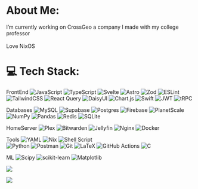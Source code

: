 # About Me:
I’m currently working on CrossGeo a company I made with my college professor<br><br>Love NixOS


# 💻 Tech Stack:

FrontEnd
![JavaScript](https://img.shields.io/badge/javascript-%23323330.svg?style=flat&logo=javascript&logoColor=%23F7DF1E) 
![TypeScript](https://img.shields.io/badge/typescript-%23007ACC.svg?style=flat&logo=typescript&logoColor=white)
![Svelte](https://img.shields.io/badge/svelte-%23f1413d.svg?style=flat&logo=svelte&logoColor=white)
![Astro](https://img.shields.io/badge/astro-%232C2052.svg?style=flat&logo=astro&logoColor=white)
![Zod](https://img.shields.io/badge/zod-%233068b7.svg?style=flat&logo=zod&logoColor=white) 
![ESLint](https://img.shields.io/badge/ESLint-4B3263?style=flat&logo=eslint&logoColor=white) 
![TailwindCSS](https://img.shields.io/badge/tailwindcss-%2338B2AC.svg?style=flat&logo=tailwind-css&logoColor=white) 
![React Query](https://img.shields.io/badge/-React%20Query-FF4154?style=flat&logo=react%20query&logoColor=white) 
![DaisyUI](https://img.shields.io/badge/daisyui-5A0EF8?style=flat&logo=daisyui&logoColor=white)
![Chart.js](https://img.shields.io/badge/chart.js-F5788D.svg?style=flat&logo=chart.js&logoColor=white) 
![Swift](https://img.shields.io/badge/swift-F54A2A?style=flat&logo=swift&logoColor=white)
![JWT](https://img.shields.io/badge/JWT-black?style=flat&logo=JSON%20web%20tokens)
![tRPC](https://img.shields.io/badge/tRPC-%232596BE.svg?style=flat&logo=tRPC&logoColor=white)  

Databases
![MySQL](https://img.shields.io/badge/mysql-4479A1.svg?style=flat&logo=mysql&logoColor=white) ![Supabase](https://img.shields.io/badge/Supabase-3ECF8E?style=flat&logo=supabase&logoColor=white) ![Postgres](https://img.shields.io/badge/postgres-%23316192.svg?style=flat&logo=postgresql&logoColor=white) ![Firebase](https://img.shields.io/badge/firebase-a08021?style=flat&logo=firebase&logoColor=ffcd34) ![PlanetScale](https://img.shields.io/badge/planetscale-%23000000.svg?style=flat&logo=planetscale&logoColor=white)  ![NumPy](https://img.shields.io/badge/numpy-%23013243.svg?style=flat&logo=numpy&logoColor=white) ![Pandas](https://img.shields.io/badge/pandas-%23150458.svg?style=flat&logo=pandas&logoColor=white) ![Redis](https://img.shields.io/badge/redis-%23DD0031.svg?style=flat&logo=redis&logoColor=white) ![SQLite](https://img.shields.io/badge/sqlite-%2307405e.svg?style=flat&logo=sqlite&logoColor=white)
 
HomeServer
![Plex](https://img.shields.io/badge/plex-%23E5A00D.svg?style=flat&logo=plex&logoColor=white)
![Bitwarden](https://img.shields.io/badge/bitwarden-%23175DDC.svg?style=flat&logo=bitwarden&logoColor=white)
![Jellyfin](https://img.shields.io/badge/jellyfin-%23000B25.svg?style=flat&logo=Jellyfin&logoColor=00A4DC) 
![Nginx](https://img.shields.io/badge/nginx-%23009639.svg?style=flat&logo=nginx&logoColor=white) 
![Docker](https://img.shields.io/badge/docker-%230db7ed.svg?style=flat&logo=docker&logoColor=white)

Tools
![YAML](https://img.shields.io/badge/yaml-%23ffffff.svg?style=flat&logo=yaml&logoColor=151515)
![Nix](https://img.shields.io/badge/NIX-5277C3.svg?style=flat&logo=NixOS&logoColor=white)
![Shell Script](https://img.shields.io/badge/shell_script-%23121011.svg?style=flat&logo=gnu-bash&logoColor=white)  
![Python](https://img.shields.io/badge/python-3670A0?style=flat&logo=python&logoColor=ffdd54) 
![Postman](https://img.shields.io/badge/Postman-FF6C37?style=flat&logo=postman&logoColor=white)
![Git](https://img.shields.io/badge/git-%23F05033.svg?style=flat&logo=git&logoColor=white)
![LaTeX](https://img.shields.io/badge/latex-%23008080.svg?style=flat&logo=latex&logoColor=white)
![GitHub Actions](https://img.shields.io/badge/github%20actions-%232671E5.svg?style=flat&logo=githubactions&logoColor=white)
![C](https://img.shields.io/badge/c-%2300599C.svg?style=flat&logo=c&logoColor=white) 

ML
![Scipy](https://img.shields.io/badge/SciPy-%230C55A5.svg?style=flat&logo=scipy&logoColor=%white) ![scikit-learn](https://img.shields.io/badge/scikit--learn-%23F7931E.svg?style=flat&logo=scikit-learn&logoColor=white) ![Matplotlib](https://img.shields.io/badge/Matplotlib-%23ffffff.svg?style=flat&logo=Matplotlib&logoColor=black)

<!--
# 📊 GitHub Stats:
![](https://github-readme-stats.vercel.app/api?username=andre-brandao&theme=ambient_gradient&hide_border=true&include_all_commits=true&count_private=false)<br/>
![](https://github-readme-streak-stats.herokuapp.com/?user=andre-brandao&theme=ambient_gradient&hide_border=true)<br/>
![](https://github-readme-stats.vercel.app/api/top-langs/?username=andre-brandao&theme=ambient_gradient&hide_border=true&include_all_commits=true&count_private=false&layout=compact)
-->


![](https://quotes-github-readme.vercel.app/api?type=horizontal&theme=dark)

![](https://github-contributor-stats.vercel.app/api?username=andre-brandao&limit=5&theme=dark&combine_all_yearly_contributions=true)
